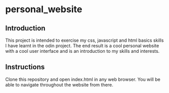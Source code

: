 # personal_website

## Introduction
This project is intended to exercise my css, javascript and html basics skills I have learnt in the odin project. The end result is a cool personal website with a cool user interface and is an introduction to my skills and interests.


## Instructions
Clone this repository and open index.html in any web browser. You will be able to navigate throughout the website from there.
